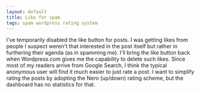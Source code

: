 ```yaml
---
layout: default
title: Like for spam
tags: spam wordpress rating system
---
```


I've temporarily disabled the like button for posts. I was getting likes from people I suspect weren't that interested in the post itself but rather in furthering their agenda (as in spamming me). I'll bring the like button back when Wordpress.com gives me the capability to delete such likes. Since most of my readers arrive from Google Search, I think the typical anonymous user will find it much easier to just rate a post. I want to simplify rating the posts by adopting the Nero (up/down) rating scheme, but the dashboard has no statistics for that.

